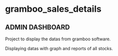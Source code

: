 # gramboo_sales_details

## ADMIN DASHBOARD

Project to display the datas from gramboo software.

Displaying datas with graph and reports of all stocks.

